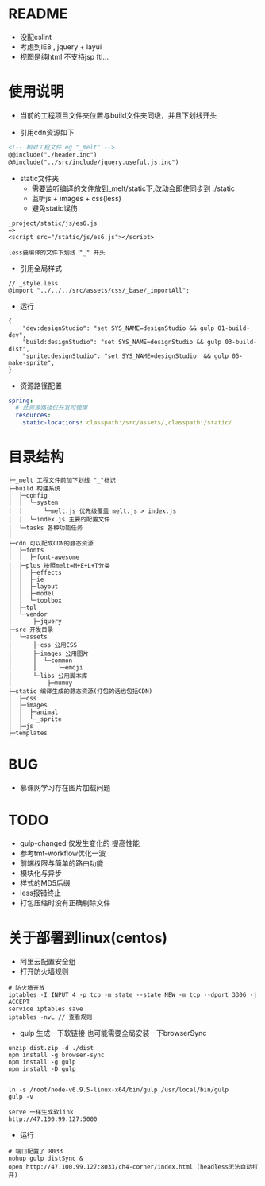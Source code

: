 # README

- 没配eslint
- 考虑到IE8 , jquery + layui
- 视图是纯html 不支持jsp ftl...

# 使用说明

- 当前的工程项目文件夹位置与build文件夹同级，并且下划线开头 

- 引用cdn资源如下

```html
<!-- 相对工程文件 eg "_melt" -->
@@include("./header.inc")
@@include("../src/include/jquery.useful.js.inc")
```

- static文件夹
    - 需要监听编译的文件放到_melt/static下,改动会即使同步到 ./static
    - 监听js + images + css(less)
    - 避免static误伤
    
```
_project/static/js/es6.js
=> 
<script src="/static/js/es6.js"></script>

less要编译的文件下划线 "_" 开头
```

- 引用全局样式

```less
// _style.less
@import "../../../src/assets/css/_base/_importAll";
```


- 运行

```
{
    "dev:designStudio": "set SYS_NAME=designStudio && gulp 01-build-dev",
    "build:designStudio": "set SYS_NAME=designStudio && gulp 03-build-dist",
    "sprite:designStudio": "set SYS_NAME=designStudio  && gulp 05-make-sprite",
}
```

- 资源路径配置

```yml
spring:
  # 此资源路径仅开发时使用
  resources:
    static-locations: classpath:/src/assets/,classpath:/static/
```

    
# 目录结构

```
├─_melt 工程文件前加下划线 "_"标识
├─build 构建系统
│  ├─config
│  │  └─system 
│  │      └─melt.js 优先级覆盖 melt.js > index.js
│  │  └─index.js 主要的配置文件
│  └─tasks 各种功能任务
│  
├─cdn 可以配成CDN的静态资源
│  ├─fonts
│  │  ├─font-awesome
│  ├─plus 按照melt=M+E+L+T分类
│  │  ├─effects
│  │  ├─ie
│  │  ├─layout
│  │  ├─model
│  │  └─toolbox
│  ├─tpl
│  └─vendor
│      ├─jquery
├─src 开发目录
│  └─assets
│      ├─css 公用CSS
│      ├─images 公用图片
│      │  └─common
│      │      └─emoji
│      └─libs 公用脚本库
│          ├─mumuy
├─static 编译生成的静态资源(打包的话也包括CDN)
│  ├─css
│  ├─images
│  │  ├─animal
│  │  └─_sprite
│  ├─js
├─templates
```    

# BUG

- 慕课网学习存在图片加载问题

# TODO

- gulp-changed 仅发生变化的 提高性能
- 参考tmt-workflow优化一波
- 前端权限与简单的路由功能
- 模块化与异步
- 样式的MD5后缀
- less报错终止   
- 打包压缩时没有正确剔除文件 

# 关于部署到linux(centos)

- 阿里云配置安全组
- 打开防火墙规则

```shell 
# 防火墙开放
iptables -I INPUT 4 -p tcp -m state --state NEW -m tcp --dport 3306 -j ACCEPT
service iptables save
iptables -nvL // 查看规则
```

- gulp 生成一下软链接 也可能需要全局安装一下browserSync

```shell
unzip dist.zip -d ./dist
npm install -g browser-sync
npm install -g gulp
npm install -D gulp


ln -s /root/node-v6.9.5-linux-x64/bin/gulp /usr/local/bin/gulp
gulp -v

serve 一样生成软link
http://47.100.99.127:5000
```

- 运行

```shell
# 端口配置了 8033
nohup gulp distSync &
open http://47.100.99.127:8033/ch4-corner/index.html (headless无法自动打开)
```
